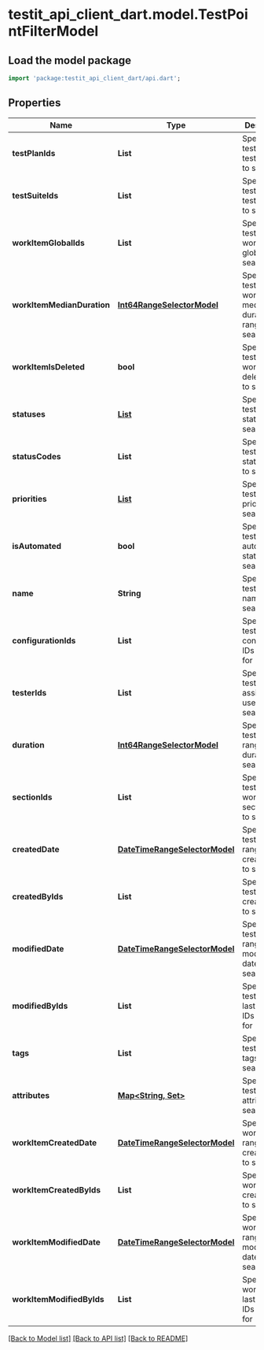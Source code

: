 # testit_api_client_dart.model.TestPointFilterModel

## Load the model package
```dart
import 'package:testit_api_client_dart/api.dart';
```

## Properties
Name | Type | Description | Notes
------------ | ------------- | ------------- | -------------
**testPlanIds** | **List<String>** | Specifies a test point test plan IDS to search for | [optional] [default to const []]
**testSuiteIds** | **List<String>** | Specifies a test point test suite IDs to search for | [optional] [default to const []]
**workItemGlobalIds** | **List<int>** | Specifies a test point work item global IDs to search for | [optional] [default to const []]
**workItemMedianDuration** | [**Int64RangeSelectorModel**](Int64RangeSelectorModel.md) | Specifies a test point work item median duration range to search for | [optional] 
**workItemIsDeleted** | **bool** | Specifies a test point work item is deleted flag to search for | [optional] 
**statuses** | [**List<TestPointStatus>**](TestPointStatus.md) | Specifies a test point statuses to search for | [optional] [default to const []]
**statusCodes** | **List<String>** | Specifies a test point status codes to search for | [optional] [default to const []]
**priorities** | [**List<WorkItemPriorityModel>**](WorkItemPriorityModel.md) | Specifies a test point priorities to search for | [optional] [default to const []]
**isAutomated** | **bool** | Specifies a test point automation status to search for | [optional] 
**name** | **String** | Specifies a test point name to search for | [optional] 
**configurationIds** | **List<String>** | Specifies a test point configuration IDs to search for | [optional] [default to const []]
**testerIds** | **List<String>** | Specifies a test point assigned user IDs to search for | [optional] [default to const []]
**duration** | [**Int64RangeSelectorModel**](Int64RangeSelectorModel.md) | Specifies a test point range of duration to search for | [optional] 
**sectionIds** | **List<String>** | Specifies a test point work item section IDs to search for | [optional] [default to const []]
**createdDate** | [**DateTimeRangeSelectorModel**](DateTimeRangeSelectorModel.md) | Specifies a test point range of creation date to search for | [optional] 
**createdByIds** | **List<String>** | Specifies a test point creator IDs to search for | [optional] [default to const []]
**modifiedDate** | [**DateTimeRangeSelectorModel**](DateTimeRangeSelectorModel.md) | Specifies a test point range of last modification date to search for | [optional] 
**modifiedByIds** | **List<String>** | Specifies a test point last editor IDs to search for | [optional] [default to const []]
**tags** | **List<String>** | Specifies a test point tags to search for | [optional] [default to const []]
**attributes** | [**Map<String, Set<String>>**](Set.md) | Specifies a test point attributes to search for | [optional] [default to const {}]
**workItemCreatedDate** | [**DateTimeRangeSelectorModel**](DateTimeRangeSelectorModel.md) | Specifies a work item range of creation date to search for | [optional] 
**workItemCreatedByIds** | **List<String>** | Specifies a work item creator IDs to search for | [optional] [default to const []]
**workItemModifiedDate** | [**DateTimeRangeSelectorModel**](DateTimeRangeSelectorModel.md) | Specifies a work item range of last modification date to search for | [optional] 
**workItemModifiedByIds** | **List<String>** | Specifies a work item last editor IDs to search for | [optional] [default to const []]

[[Back to Model list]](../README.md#documentation-for-models) [[Back to API list]](../README.md#documentation-for-api-endpoints) [[Back to README]](../README.md)


